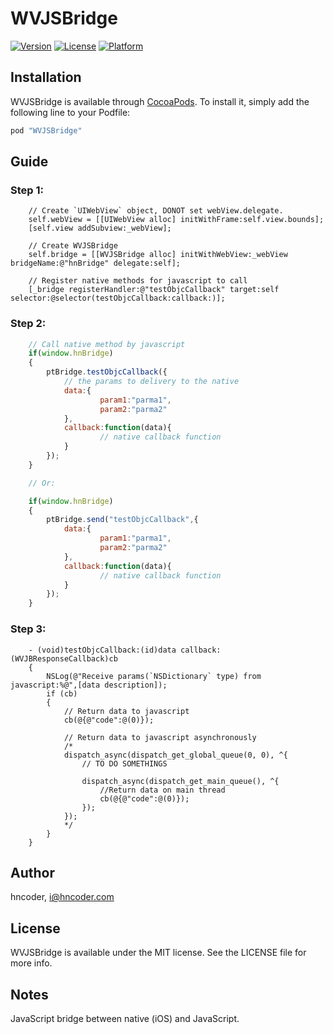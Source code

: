 # WVJSBridge

<!--[![CI Status](http://img.shields.io/travis/Michael Waterfall/WVJSBridge.svg?style=flat)](https://travis-ci.org/Michael Waterfall/WVJSBridge)-->
[![Version](https://img.shields.io/cocoapods/v/WVJSBridge.svg?style=flat)](http://cocoapods.org/pods/WVJSBridge)
[![License](https://img.shields.io/cocoapods/l/WVJSBridge.svg?style=flat)](http://cocoapods.org/pods/WVJSBridge)
[![Platform](https://img.shields.io/cocoapods/p/WVJSBridge.svg?style=flat)](http://cocoapods.org/pods/WVJSBridge)

## Installation

WVJSBridge is available through [CocoaPods](http://cocoapods.org). To install
it, simply add the following line to your Podfile:

```ruby
pod "WVJSBridge"
```

## Guide

### Step 1: 

```obj-c
    // Create `UIWebView` object, DONOT set webView.delegate.
    self.webView = [[UIWebView alloc] initWithFrame:self.view.bounds];
    [self.view addSubview:_webView];

    // Create WVJSBridge
    self.bridge = [[WVJSBridge alloc] initWithWebView:_webView bridgeName:@"hnBridge" delegate:self];

    // Register native methods for javascript to call
    [_bridge registerHandler:@"testObjcCallback" target:self selector:@selector(testObjcCallback:callback:)];
```

### Step 2:

```javascript
	// Call native method by javascript
    if(window.hnBridge)
    {
        ptBridge.testObjcCallback({
            // the params to delivery to the native
            data:{
                    param1:"parma1",
                    param2:"parma2"
            },
            callback:function(data){
                    // native callback function
            }
        });
    }

  	// Or:

    if(window.hnBridge)
    {
        ptBridge.send("testObjcCallback",{
            data:{
                    param1:"parma1",
                    param2:"parma2"
            },
            callback:function(data){
                    // native callback function
            }
        });
    }
```

### Step 3:
   
```obj-c 
    - (void)testObjcCallback:(id)data callback:(WVJBResponseCallback)cb
    {
        NSLog(@"Receive params(`NSDictionary` type) from javascript:%@",[data description]);
        if (cb)
        {
            // Return data to javascript
            cb(@{@"code":@(0)});

            // Return data to javascript asynchronously
            /*
            dispatch_async(dispatch_get_global_queue(0, 0), ^{
                // TO DO SOMETHINGS

                dispatch_async(dispatch_get_main_queue(), ^{
                    //Return data on main thread
                    cb(@{@"code":@(0)});
                });
            });
            */
        }
    }
```

## Author

hncoder, i@hncoder.com


## License

WVJSBridge is available under the MIT license. See the LICENSE file for more info.


## Notes

JavaScript bridge between native (iOS) and JavaScript.
